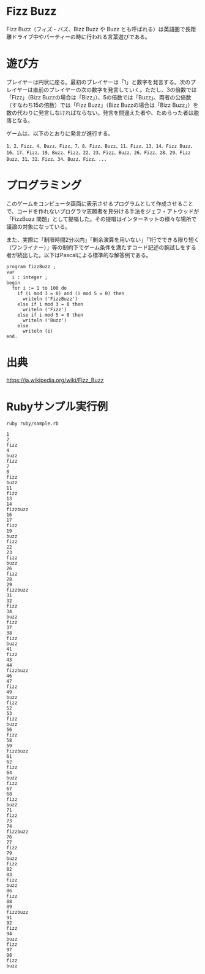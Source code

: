 # Fizz Buzz

Fizz Buzz（フィズ・バズ、Bizz Buzz や Buzz とも呼ばれる）は英語圏で長距離ドライブ中やパーティーの時に行われる言葉遊びである。

# 遊び方

プレイヤーは円状に座る。最初のプレイヤーは「1」と数字を発言する。次のプレイヤーは直前のプレイヤーの次の数字を発言していく。ただし、3の倍数では「Fizz」（Bizz Buzzの場合は「Bizz」）、5の倍数では「Buzz」、両者の公倍数（すなわち15の倍数）では「Fizz Buzz」（Bizz Buzzの場合は「Bizz Buzz」）を数の代わりに発言しなければならない。発言を間違えた者や、ためらった者は脱落となる。

ゲームは、以下のとおりに発言が進行する。

```
1、2、Fizz、4、Buzz、Fizz、7、8、Fizz、Buzz、11、Fizz、13、14、Fizz Buzz、16、17、Fizz、19、Buzz、Fizz、22、23、Fizz、Buzz、26、Fizz、28、29、Fizz Buzz、31、32、Fizz、34、Buzz、Fizz、...
```

# プログラミング

このゲームをコンピュータ画面に表示させるプログラムとして作成させることで、コードを作れないプログラマ志願者を見分ける手法をジェフ・アトウッドが「FizzBuzz 問題」として提唱した。その提唱はインターネットの様々な場所で議論の対象になっている。

また、実際に「制限時間2分以内」「剰余演算を用いない」「1行でできる限り短く（ワンライナー）」等の制約下でゲーム条件を満たすコード記述の腕試しをする者が続出した。以下はPascalによる標準的な解答例である。

```
program fizzBuzz ;
var
  i : integer ;
begin
  for i := 1 to 100 do
    if (i mod 3 = 0) and (i mod 5 = 0) then
      writeln ('FizzBuzz')
    else if i mod 3 = 0 then
      writeln ('Fizz')
    else if i mod 5 = 0 then
      writeln ('Buzz')
    else
      writeln (i)
end.
```

# 出典
https://ja.wikipedia.org/wiki/Fizz_Buzz

# Rubyサンプル実行例

```
ruby ruby/sample.rb
```

```
1
2
fizz
4
buzz
fizz
7
8
fizz
buzz
11
fizz
13
14
fizzbuzz
16
17
fizz
19
buzz
fizz
22
23
fizz
buzz
26
fizz
28
29
fizzbuzz
31
32
fizz
34
buzz
fizz
37
38
fizz
buzz
41
fizz
43
44
fizzbuzz
46
47
fizz
49
buzz
fizz
52
53
fizz
buzz
56
fizz
58
59
fizzbuzz
61
62
fizz
64
buzz
fizz
67
68
fizz
buzz
71
fizz
73
74
fizzbuzz
76
77
fizz
79
buzz
fizz
82
83
fizz
buzz
86
fizz
88
89
fizzbuzz
91
92
fizz
94
buzz
fizz
97
98
fizz
buzz
```
